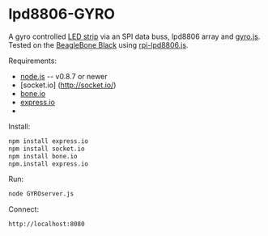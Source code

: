 lpd8806-GYRO
============

A gyro controlled [LED strip](https://www.adafruit.com/products/306) via an SPI data buss, lpd8806 array and [gyro.js](http://tomg.co/gyrojs).
Tested on the [BeagleBone Black](http://beagleboard.org/Products/BeagleBone%20Black) using [rpi-lpd8806.js](https://github.com/jaguarnac/RPi-LPD8806-node).

Requirements:

* [node.js](http://nodejs.org/) -- v0.8.7 or newer
* [socket.io] (http://socket.io/)
* [bone.io](http://bone.io/)
* [express.io](http://express-io.org/)
* 
Install:
```bash
npm install express.io
npm install socket.io
npm install bone.io
npm.install express.io
```
Run:
```bash
node GYROserver.js
```
Connect:
```bash
http://localhost:8080
```


